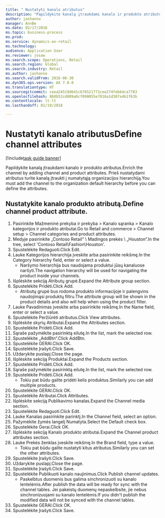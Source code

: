 ```yaml
--- 
title: " Nustatyti kanalo atributus"
description: "Papildykite kanalą įtraukdami kanalo ir produkto atributus."
author: jashanno
manager: AnnBe
ms.date: 02/17/2016
ms.topic: business-process
ms.prod: 
ms.service: dynamics-ax-retail
ms.technology: 
audience: Application User
ms.reviewer: josaw
ms.search.scope: Operations, Retail
ms.search.region: Global
ms.search.industry: Retail
ms.author: jashanno
ms.search.validFrom: 2016-06-30
ms.dyn365.ops.version: AX 7.0.0
ms.translationtype: HT
ms.sourcegitcommit: ceea24519d641c676521771cee274feb64ca7783
ms.openlocfilehash: 868b52cd809a0cf090055e7016a1d307a4b1f63b
ms.contentlocale: lt-lt
ms.lasthandoff: 01/19/2018

---
```

# <a name="define-channel-attributes"></a><span data-ttu-id="41e40-103"> Nustatyti kanalo atributus</span><span class="sxs-lookup"><span data-stu-id="41e40-103">Define channel attributes</span></span>

[!include[task guide banner](../includes/task-guide-banner.md)]

<span data-ttu-id="41e40-104">Papildykite kanalą įtraukdami kanalo ir produkto atributus.</span><span class="sxs-lookup"><span data-stu-id="41e40-104">Enrich the channel by adding channel and product attributes.</span></span> <span data-ttu-id="41e40-105">Prieš nustatydami atributus turite kanalą įtraukti į numatytąją organizacijos hierarchiją.</span><span class="sxs-lookup"><span data-stu-id="41e40-105">You must add the channel to the organization default hierarchy before you can define the attributes.</span></span>


## <a name="define-channel-product-attribute"></a><span data-ttu-id="41e40-106">Nustatykite kanalo produkto atributą.</span><span class="sxs-lookup"><span data-stu-id="41e40-106">Define channel product attribute.</span></span>
1. <span data-ttu-id="41e40-107">Pasirinkite Mažmeninė prekyba ir prekyba > Kanalo sąranka > Kanalo kategorijos ir produkto atributai.</span><span class="sxs-lookup"><span data-stu-id="41e40-107">Go to Retail and commerce > Channel setup > Channel categories and product attributes.</span></span>
2. <span data-ttu-id="41e40-108">Medyje pasirinkite „Contoso Retail“ \ Madingos prekės \ „Houston“.</span><span class="sxs-lookup"><span data-stu-id="41e40-108">In the tree, select 'Contoso Retail\Fashion\Houston'.</span></span>
3. <span data-ttu-id="41e40-109">Spustelėkite Redaguoti.</span><span class="sxs-lookup"><span data-stu-id="41e40-109">Click Edit.</span></span>
4. <span data-ttu-id="41e40-110">Lauke Kategorijos hierarchija įveskite arba pasirinkite reikšmę.</span><span class="sxs-lookup"><span data-stu-id="41e40-110">In the Category hierarchy field, enter or select a value.</span></span>
    * <span data-ttu-id="41e40-111">Naršymo hierarchija bus naudojama produktui jūsų kanaluose naršyti.</span><span class="sxs-lookup"><span data-stu-id="41e40-111">The navigation hierarchy will be used for navigating the product inside your channels.</span></span>  
5. <span data-ttu-id="41e40-112">Išplėskite sekciją Atributų grupė.</span><span class="sxs-lookup"><span data-stu-id="41e40-112">Expand the Attribute group section.</span></span>
6. <span data-ttu-id="41e40-113">Spustelėkite Pridėti.</span><span class="sxs-lookup"><span data-stu-id="41e40-113">Click Add.</span></span>
    * <span data-ttu-id="41e40-114">Atributų grupė bus rodoma produkto informacijoje ir palengvins naudojimąsi produktų filtru.</span><span class="sxs-lookup"><span data-stu-id="41e40-114">The attribute group will be shown in the product details and also will help when using the product filter.</span></span>  
7. <span data-ttu-id="41e40-115">Lauke Pavadinimas įveskite arba pasirinkite reikšmę.</span><span class="sxs-lookup"><span data-stu-id="41e40-115">In the Name field, enter or select a value.</span></span>
8. <span data-ttu-id="41e40-116">Spustelėkite Peržiūrėti atributus.</span><span class="sxs-lookup"><span data-stu-id="41e40-116">Click View attributes.</span></span>
9. <span data-ttu-id="41e40-117">Išplėskite skyrių Atributai.</span><span class="sxs-lookup"><span data-stu-id="41e40-117">Expand the Attributes section.</span></span>
10. <span data-ttu-id="41e40-118">Spustelėkite Pridėti.</span><span class="sxs-lookup"><span data-stu-id="41e40-118">Click Add.</span></span>
11. <span data-ttu-id="41e40-119">Sąraše pažymėkite pasirinktą eilutę.</span><span class="sxs-lookup"><span data-stu-id="41e40-119">In the list, mark the selected row.</span></span>
12. <span data-ttu-id="41e40-120">Spustelėkite „AddBtn“.</span><span class="sxs-lookup"><span data-stu-id="41e40-120">Click AddBtn.</span></span>
13. <span data-ttu-id="41e40-121">Spustelėkite GERAI.</span><span class="sxs-lookup"><span data-stu-id="41e40-121">Click OK.</span></span>
14. <span data-ttu-id="41e40-122">Spustelėkite Įrašyti.</span><span class="sxs-lookup"><span data-stu-id="41e40-122">Click Save.</span></span>
15. <span data-ttu-id="41e40-123">Uždarykite puslapį.</span><span class="sxs-lookup"><span data-stu-id="41e40-123">Close the page.</span></span>
16. <span data-ttu-id="41e40-124">Išplėskite sekciją Produktai.</span><span class="sxs-lookup"><span data-stu-id="41e40-124">Expand the Products section.</span></span>
17. <span data-ttu-id="41e40-125">Spustelėkite Pridėti.</span><span class="sxs-lookup"><span data-stu-id="41e40-125">Click Add.</span></span>
18. <span data-ttu-id="41e40-126">Sąraše pažymėkite pasirinktą eilutę.</span><span class="sxs-lookup"><span data-stu-id="41e40-126">In the list, mark the selected row.</span></span>
19. <span data-ttu-id="41e40-127">Spustelėkite Pridėti.</span><span class="sxs-lookup"><span data-stu-id="41e40-127">Click Add.</span></span>
    * <span data-ttu-id="41e40-128">Tokiu pat būdu galite pridėti kelis produktus.</span><span class="sxs-lookup"><span data-stu-id="41e40-128">Similarly you can add multiple products.</span></span>  
20. <span data-ttu-id="41e40-129">Spustelėkite GERAI.</span><span class="sxs-lookup"><span data-stu-id="41e40-129">Click OK.</span></span>
21. <span data-ttu-id="41e40-130">Spustelėkite Atributai.</span><span class="sxs-lookup"><span data-stu-id="41e40-130">Click Attributes.</span></span>
22. <span data-ttu-id="41e40-131">Išplėskite sekciją Publikavimo kanalas.</span><span class="sxs-lookup"><span data-stu-id="41e40-131">Expand the Channel media section.</span></span>
23. <span data-ttu-id="41e40-132">Spustelėkite Redaguoti.</span><span class="sxs-lookup"><span data-stu-id="41e40-132">Click Edit.</span></span>
24. <span data-ttu-id="41e40-133">Lauke Kanalas pasirinkite parinktį.</span><span class="sxs-lookup"><span data-stu-id="41e40-133">In the Channel field, select an option.</span></span>
25. <span data-ttu-id="41e40-134">Pažymėkite žymės langelį Numatyta.</span><span class="sxs-lookup"><span data-stu-id="41e40-134">Select the Default check box.</span></span>
26. <span data-ttu-id="41e40-135">Spustelėkite Gerai.</span><span class="sxs-lookup"><span data-stu-id="41e40-135">Click OK.</span></span>
27. <span data-ttu-id="41e40-136">Išplėskite sekciją Kanalo produkto atributai.</span><span class="sxs-lookup"><span data-stu-id="41e40-136">Expand the Channel product attributes section.</span></span>
28. <span data-ttu-id="41e40-137">Lauke Prekės ženklas įveskite reikšmę.</span><span class="sxs-lookup"><span data-stu-id="41e40-137">In the Brand field, type a value.</span></span>
    * <span data-ttu-id="41e40-138">Tokiu pat būdu galite nustatyti kitus atributus.</span><span class="sxs-lookup"><span data-stu-id="41e40-138">Similarly you can set the other attributes.</span></span>  
29. <span data-ttu-id="41e40-139">Spustelėkite Įrašyti.</span><span class="sxs-lookup"><span data-stu-id="41e40-139">Click Save.</span></span>
30. <span data-ttu-id="41e40-140">Uždarykite puslapį.</span><span class="sxs-lookup"><span data-stu-id="41e40-140">Close the page.</span></span>
31. <span data-ttu-id="41e40-141">Spustelėkite Įrašyti.</span><span class="sxs-lookup"><span data-stu-id="41e40-141">Click Save.</span></span>
32. <span data-ttu-id="41e40-142">Spustelėkite Publikuoti kanalo naujinimus.</span><span class="sxs-lookup"><span data-stu-id="41e40-142">Click Publish channel updates.</span></span>
    * <span data-ttu-id="41e40-143">Paskelbtus duomenis bus galima sinchronizuoti su kanalo lentelėmis.</span><span class="sxs-lookup"><span data-stu-id="41e40-143">After publish the data will be ready for sync with the channel tables.</span></span> <span data-ttu-id="41e40-144">Jei pakeistų duomenų nepaskelbsite, jie nebus sinchronizuojami su kanalo lentelėmis.</span><span class="sxs-lookup"><span data-stu-id="41e40-144">If you didn't publish the modified data will not be synced with the channel tables.</span></span>  
33. <span data-ttu-id="41e40-145">Spustelėkite GERAI.</span><span class="sxs-lookup"><span data-stu-id="41e40-145">Click OK.</span></span>
34. <span data-ttu-id="41e40-146">Spustelėkite Įrašyti.</span><span class="sxs-lookup"><span data-stu-id="41e40-146">Click Save.</span></span>


